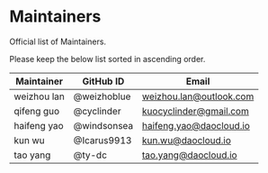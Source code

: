 # Maintainers

Official list of Maintainers.

Please keep the below list sorted in ascending order.

| Maintainer  | GitHub ID    | Email                     |
|-------------|--------------|---------------------------|
| weizhou lan | @weizhoblue  | <weizhou.lan@outlook.com> |
| qifeng guo  | @cyclinder   | <kuocyclinder@gmail.com>  |
| haifeng yao | @windsonsea  | <haifeng.yao@daocloud.io> |
| kun wu      | @Icarus9913  | <kun.wu@daocloud.io>      |
| tao yang    | @ty-dc       | <tao.yang@daocloud.io>    |
